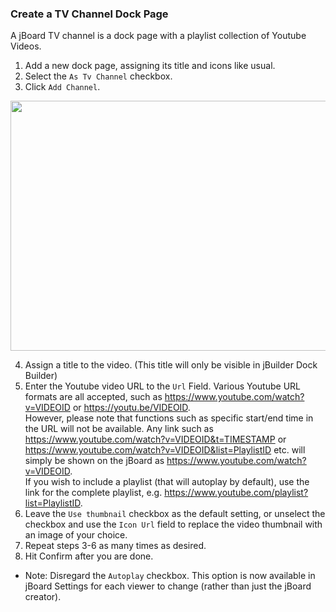 ### Create a TV Channel Dock Page
A jBoard TV channel is a dock page with a playlist collection of Youtube Videos.
1. Add a new dock page, assigning its title and icons like usual.
2. Select the `As Tv Channel` checkbox. 
3. Click `Add Channel`.

<img src="https://i.imgur.com/CUizWx7.png" width=550 height=400>

4. Assign a title to the video. (This title will only be visible in jBuilder Dock Builder)
5. Enter the Youtube video URL to the `Url` Field. Various Youtube URL formats are all accepted, such as https://www.youtube.com/watch?v=VIDEOID or https://youtu.be/VIDEOID. <br> However, please note that functions such as specific start/end time in the URL will not be available. Any link such as https://www.youtube.com/watch?v=VIDEOID&t=TIMESTAMP or https://www.youtube.com/watch?v=VIDEOID&list=PlaylistID etc. will simply be shown on the jBoard as https://www.youtube.com/watch?v=VIDEOID. <br> If you wish to include a playlist (that will autoplay by default), use the link for the complete playlist, e.g. https://www.youtube.com/playlist?list=PlaylistID. 
6. Leave the `Use thumbnail` checkbox as the default setting, or unselect the checkbox and use the `Icon Url` field to replace the video thumbnail with an image of your choice. 
7. Repeat steps 3-6 as many times as desired. 
8. Hit Confirm after you are done.
- Note: Disregard the `Autoplay` checkbox. This option is now available in jBoard Settings for each viewer to change (rather than just the jBoard creator). 
